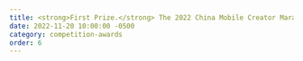```yaml
---
title: <strong>First Prize.</strong> The 2022 China Mobile Creator Marathon "OnePoint" Special Competition on Spatio-temporal Information
date: 2022-11-20 10:00:00 -0500
category: competition-awards
order: 6
---
```

